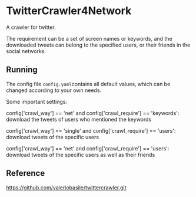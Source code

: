 # TwitterCrawler4Network

A crawler for twitter.  

The requirement can be a set of screen names or keywords, and the downloaded tweets can belong to the specified users, or their friends in the social networks.


## Running

The config file `config.yaml`contains all default values, which can be changed according to your own needs.  

Some important settings:  

config['crawl_way'] == 'net' and config['crawl_require'] == 'keywords': download the tweets of users who mentioned the keywords  

config['crawl_way'] == 'single' and config['crawl_require'] == 'users': download tweets of the specific users  

config['crawl_way'] == 'net' and config['crawl_require'] == 'users': download tweets of the specific users as well as their friends

## Reference

https://github.com/valeriobasile/twittercrawler.git


